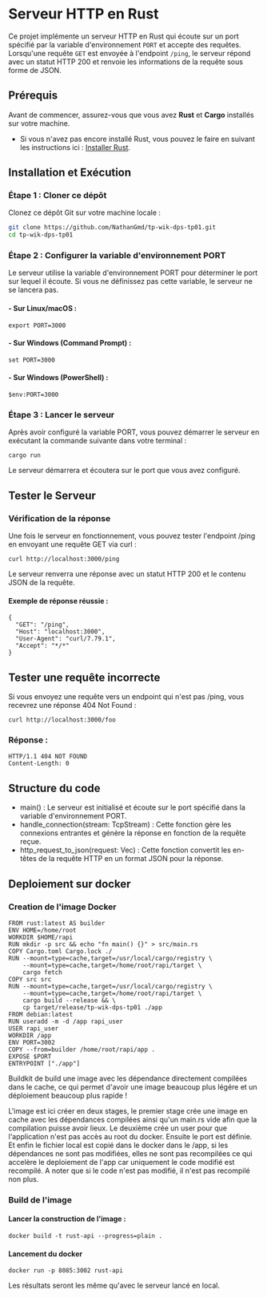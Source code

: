 # Serveur HTTP en Rust

Ce projet implémente un serveur HTTP en Rust qui écoute sur un port spécifié par la variable d'environnement `PORT` et accepte des requêtes. Lorsqu'une requête `GET` est envoyée à l'endpoint `/ping`, le serveur répond avec un statut HTTP 200 et renvoie les informations de la requête sous forme de JSON.

## Prérequis

Avant de commencer, assurez-vous que vous avez **Rust** et **Cargo** installés sur votre machine.

- Si vous n'avez pas encore installé Rust, vous pouvez le faire en suivant les instructions ici : [Installer Rust](https://www.rust-lang.org/learn/get-started).

## Installation et Exécution

### Étape 1 : Cloner ce dépôt

Clonez ce dépôt Git sur votre machine locale :

```bash
git clone https://github.com/NathanGmd/tp-wik-dps-tp01.git
cd tp-wik-dps-tp01
```
### Étape 2 : Configurer la variable d'environnement PORT

Le serveur utilise la variable d'environnement PORT pour déterminer le port sur lequel il écoute. Si vous ne définissez pas cette variable, le serveur ne se lancera pas.

#### - Sur Linux/macOS :
```
export PORT=3000
```
#### - Sur Windows (Command Prompt) :
```
set PORT=3000
```
#### - Sur Windows (PowerShell) :
```
$env:PORT=3000
```
### Étape 3 : Lancer le serveur

Après avoir configuré la variable PORT, vous pouvez démarrer le serveur en exécutant la commande suivante dans votre terminal :
```
cargo run
```
Le serveur démarrera et écoutera sur le port que vous avez configuré.

## Tester le Serveur

### Vérification de la réponse

Une fois le serveur en fonctionnement, vous pouvez tester l'endpoint /ping en envoyant une requête GET via curl :
```
curl http://localhost:3000/ping
```
Le serveur renverra une réponse avec un statut HTTP 200 et le contenu JSON de la requête.

#### Exemple de réponse réussie :
```
{
  "GET": "/ping",
  "Host": "localhost:3000",
  "User-Agent": "curl/7.79.1",
  "Accept": "*/*"
}
```
## Tester une requête incorrecte

Si vous envoyez une requête vers un endpoint qui n'est pas /ping, vous recevrez une réponse 404 Not Found :
```
curl http://localhost:3000/foo
```
### Réponse :
```
HTTP/1.1 404 NOT FOUND
Content-Length: 0
```
## Structure du code

- main() : Le serveur est initialisé et écoute sur le port spécifié dans la variable d'environnement PORT.
- handle_connection(stream: TcpStream) : Cette fonction gère les connexions entrantes et génère la réponse en fonction de la requête reçue.
- http_request_to_json(request: Vec<String>) : Cette fonction convertit les en-têtes de la requête HTTP en un format JSON pour la réponse.

## Deploiement sur docker

### Creation de l'image Docker

```
FROM rust:latest AS builder
ENV HOME=/home/root
WORKDIR $HOME/rapi
RUN mkdir -p src && echo "fn main() {}" > src/main.rs
COPY Cargo.toml Cargo.lock ./
RUN --mount=type=cache,target=/usr/local/cargo/registry \
    --mount=type=cache,target=/home/root/rapi/target \
    cargo fetch
COPY src src
RUN --mount=type=cache,target=/usr/local/cargo/registry \
    --mount=type=cache,target=/home/root/rapi/target \
    cargo build --release && \
    cp target/release/tp-wik-dps-tp01 ./app
FROM debian:latest
RUN useradd -m -d /app rapi_user
USER rapi_user
WORKDIR /app
ENV PORT=3002
COPY --from=builder /home/root/rapi/app .
EXPOSE $PORT
ENTRYPOINT ["./app"]
```
Buildkit de build une image avec les dépendance directement compilées dans le cache, ce qui permet d'avoir une image beaucoup plus légére et un déploiement beaucoup plus rapide !

L'image est ici créer en deux stages, le premier stage crée une image en cache avec les dépendances compilées ainsi qu'un main.rs vide afin que la compilation puisse avoir lieux.
Le deuxième crée un user pour que l'application n'est pas accès au root du docker. Ensuite le port est définie. Et enfin le fichier local est copié dans le docker dans le /app, si les dépendances ne sont pas modifiées, elles ne sont pas recompilées ce qui accelère le deploiement de l'app car uniquement le code modifié est recompilé.
A noter que si le code n'est pas modifié, il n'est pas recompilé non plus. 

### Build de l'image
#### Lancer la construction de l'image :

```
docker build -t rust-api --progress=plain .
```

#### Lancement du docker

```
docker run -p 8085:3002 rust-api
```

Les résultats seront les même qu'avec le serveur lancé en local.

